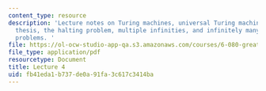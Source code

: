 ```yaml
---
content_type: resource
description: 'Lecture notes on Turing machines, universal Turing machines, the Church-Turing
  thesis, the halting problem, multiple infinities, and infinitely many unsolvable
  problems. '
file: https://ol-ocw-studio-app-qa.s3.amazonaws.com/courses/6-080-great-ideas-in-theoretical-computer-science-spring-2008/fb41eda1b737de0a91fa3c617c3414ba_lec4.pdf
file_type: application/pdf
resourcetype: Document
title: Lecture 4
uid: fb41eda1-b737-de0a-91fa-3c617c3414ba
---
```


